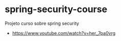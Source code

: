 # spring-security-course

Projeto curso sobre spring security

- https://www.youtube.com/watch?v=her_7pa0vrg